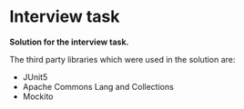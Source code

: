 # Interview task


**Solution for the interview task.**

The third party libraries which were used in the solution are:

- JUnit5
- Apache Commons Lang and Collections
- Mockito